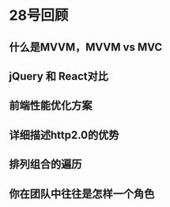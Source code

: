 # 28号回顾

## 什么是MVVM，MVVM vs MVC

## jQuery 和 React对比

## 前端性能优化方案

## 详细描述http2.0的优势

## 排列组合的遍历

## 你在团队中往往是怎样一个角色
